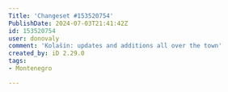 ```yaml
---
Title: 'Changeset #153520754'
PublishDate: 2024-07-03T21:41:42Z
id: 153520754
user: donovaly
comment: 'Kolašin: updates and additions all over the town'
created_by: iD 2.29.0
tags:
- Montenegro

---
```

